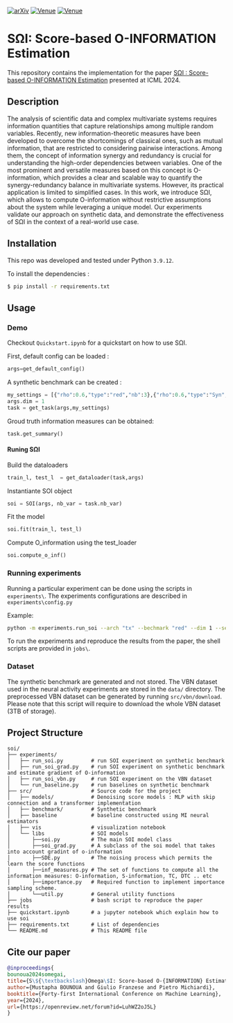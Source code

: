 [![arXiv](https://img.shields.io/badge/arXiv-2402.05667-b31b1b.svg)](https://arxiv.org/pdf/2402.05667)
[![Venue](https://img.shields.io/badge/venue-ICML_2024-darkblue)](https://icml.cc/virtual/2024/oral/35535)
[![Venue](https://img.shields.io/badge/Oral-presentation-darkred)](https://icml.cc/virtual/2024/oral/35535)



# SΩI: Score-based O-INFORMATION Estimation

This repository contains the implementation for the paper [SΩI : Score-based O-INFORMATION Estimation](https://arxiv.org/pdf/2402.05667) presented at ICML 2024.


## Description
The analysis of scientific data and complex multivariate systems requires information quantities that capture relationships among multiple random variables. Recently, new information-theoretic measures have been developed to overcome the shortcomings of classical ones, such as mutual information, that are restricted to considering pairwise interactions. Among them, the concept of information synergy and redundancy is crucial for understanding the high-order dependencies between variables. One of the most prominent and versatile measures based on this concept is O-information, which provides a clear and scalable way to quantify the synergy-redundancy balance in multivariate systems. However, its practical application is limited to simplified cases. In this work, we introduce SΩI, which allows to compute O-information without restrictive assumptions about the system while leveraging a unique model. Our experiments validate our approach on synthetic data, and demonstrate the effectiveness of SΩI in the context of a real-world use case.

## Installation

This repo was developed and tested under Python `3.9.12`. 

To install the dependencies :

```bash
$ pip install -r requirements.txt
```


## Usage


### Demo

Checkout  `Quickstart.ipynb` for a quickstart on how to use SΩI.



First, default config can be loaded :
```python
args=get_default_config()
```

A synthetic benchmark can be created : 
```python
my_settings = [{"rho":0.6,"type":"red","nb":3},{"rho":0.6,"type":"Syn","nb":3} ]
args.dim = 1
task = get_task(args,my_settings)

```
Groud truth information measures can be obtained:

```python 
task.get_summary()
```

#### Runing SΩI

Build the dataloaders 

```python
train_l, test_l  = get_dataloader(task,args)
```

Instantiante SOI object

```python
soi = SOI(args, nb_var = task.nb_var)
```
Fit the model

```python
soi.fit(train_l, test_l)
```

Compute O_information using the test_loader

```python
soi.compute_o_inf()
```



### Running experiments

Running a particular experiment can be done using the scripts in `experiments\`. The experiments configurations are described in `experiments\config.py`

Example:
```bash
python -m experiments.run_soi --arch "tx" --bechmark "red" --dim 1 --setting "0" --rho 0.4 --bs 256 --lr 0.001 --max_epochs 200 --use_ema --importance_sampling  --weight_s_functions
```

To run the experiments and reproduce the results from the paper, the shell scripts are provided in `jobs\`.

### Dataset

The synthetic benchmark are generated and not stored. The VBN dataset used in the neural activity experiments are stored in the `data/` directory.  The preprocessed VBN dataset can be generated by running `src/vbn/download`. Please note that this script will require to download the whole VBN dataset (3TB of storage).

## Project Structure
```
soi/
├── experiments/           
│   ├── run_soi.py         # run SOI experiment on synthetic benchmark
│   ├── run_soi_grad.py    # run SOI experiment on synthetic benchmark and estimate gradient of O-information
│   ├── run_soi_vbn.py     # run SOI experiment on the VBN dataset
│   └── run_baseline.py    # run baselines on synthetic benchmark
├── src/                   # Source code for the project
│   ├── models/            # Denoising score models : MLP with skip connection and a transformer implementation
│   ├── benchmark/         # Synthetic benchmark
│   ├── baseline           # baseline constructed using MI neural estimators
│   ├── vis                # visualization notebook
│   └── libs               # SOI models
│       ├──soi.py          # The main SOI model class
│       ├──soi_grad.py     # A subclass of the soi model that takes into account gradint of o-information
│       ├──SDE.py          # The noising process which permits the learn the score functions
│       ├──inf_measures.py # The set of functions to compute all the information measures: O-information, S-information, TC, DTC .. etc
│       ├──importance.py   # Required function to implement importance sampling scheme.
│       └──util.py         # General utility functions
├── jobs                   # bash script to reproduce the paper results
├── quickstart.ipynb       # a jupyter notebook which explain how to use soi                           
├── requirements.txt       # List of dependencies
└── README.md              # This README file
```



## Cite our paper

```bibtex
@inproceedings{
bounoua2024somegai,
title={S\${\textbackslash}Omega\$I: Score-based O-{INFORMATION} Estimation},
author={Mustapha BOUNOUA and Giulio Franzese and Pietro Michiardi},
booktitle={Forty-first International Conference on Machine Learning},
year={2024},
url={https://openreview.net/forum?id=LuhWZ2oJ5L}
}
```
